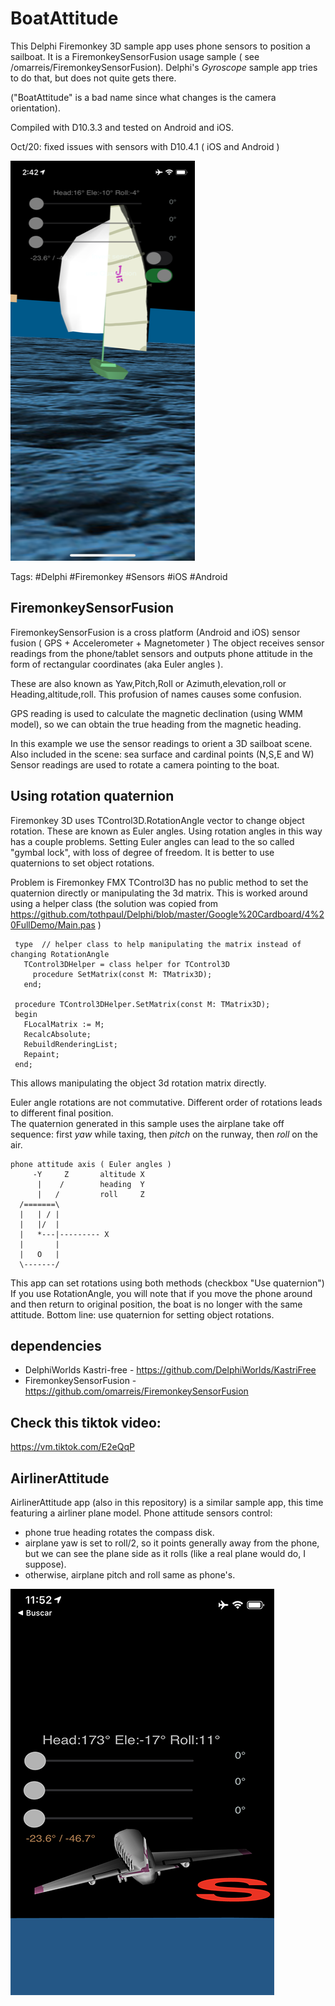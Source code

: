 # BoatAttitude
This Delphi Firemonkey 3D sample app uses phone sensors to position a sailboat. 
It is a FiremonkeySensorFusion usage sample ( see /omarreis/FiremonkeySensorFusion).
Delphi's *Gyroscope* sample app tries to do that, but does not quite gets there. 

("BoatAttitude" is a bad name since what changes is the camera orientation).

Compiled with D10.3.3 and tested on Android and iOS.

Oct/20: fixed issues with sensors with  D10.4.1  ( iOS and Android )

![app screenshot](BoatAttitudeShot.PNG)

Tags: #Delphi #Firemonkey #Sensors #iOS #Android

## FiremonkeySensorFusion

FiremonkeySensorFusion is a cross platform (Android and iOS) sensor fusion ( GPS + Accelerometer + Magnetometer )
The object receives sensor readings from the phone/tablet sensors and outputs phone attitude  in the form
of rectangular coordinates (aka Euler angles ).

These are also known as Yaw,Pitch,Roll or Azimuth,elevation,roll or Heading,altitude,roll.
This profusion of names causes some confusion.

GPS reading is used to calculate the magnetic declination (using WMM model), 
so we can obtain the true heading from the magnetic heading.

In this example we use the sensor readings to orient a 3D sailboat scene. 
Also included in the scene: sea surface and cardinal points (N,S,E and W)
Sensor readings are used to rotate a camera pointing to the boat.

## Using rotation quaternion
Firemonkey 3D uses TControl3D.RotationAngle vector to change object rotation. 
These are known as Euler angles. Using rotation angles in this way has a couple problems.
Setting Euler angles can lead to the so called "gymbal lock", with loss of degree of freedom.
It is better to use quaternions to set object rotations.

Problem is Firemonkey FMX TControl3D has no public method to set the quaternion directly
or manipulating the 3d matrix.  This is worked around using a helper class
(the solution was copied from https://github.com/tothpaul/Delphi/blob/master/Google%20Cardboard/4%20FullDemo/Main.pas )

     type  // helper class to help manipulating the matrix instead of changing RotationAngle
       TControl3DHelper = class helper for TControl3D
         procedure SetMatrix(const M: TMatrix3D);
       end;

     procedure TControl3DHelper.SetMatrix(const M: TMatrix3D);
     begin
       FLocalMatrix := M;
       RecalcAbsolute;
       RebuildRenderingList;
       Repaint;
     end;

This allows manipulating the object 3d rotation matrix directly.

Euler angle rotations are not commutative. Different order of rotations leads to different final position.  
The quaternion generated in this sample uses the airplane take off sequence: first *yaw* while taxing,
then *pitch* on the runway, then *roll* on the air.

    phone attitude axis ( Euler angles )
         -Y     Z       altitude X 
          |    /        heading  Y 
          |   /         roll     Z 
      /=======\
      |   | / |
      |   |/  |
      |   *---|--------- X
      |       |
      |   O   |
      \-------/

This app can set rotations using both methods (checkbox "Use quaternion")
If you use RotationAngle, you will note that if you move the phone around
and then return to original position, the boat is no longer with the same attitude. 
Bottom line: use quaternion for setting object rotations.

## dependencies

* DelphiWorlds Kastri-free - https://github.com/DelphiWorlds/KastriFree
* FiremonkeySensorFusion - https://github.com/omarreis/FiremonkeySensorFusion 

## Check this tiktok video:

https://vm.tiktok.com/E2eQqP

## AirlinerAttitude
AirlinerAttitude app (also in  this repository) is a similar sample app, this time featuring a airliner plane model.
Phone attitude sensors control:
* phone true heading rotates the compass disk.  
* airplane yaw is set to roll/2, so it points generally away from the phone, but we can see the plane side as it rolls (like a real plane would do, I suppose).
* otherwise, airplane pitch and roll same as phone's.

![app screenshot](AirlinerAttitudeShot.PNG)

